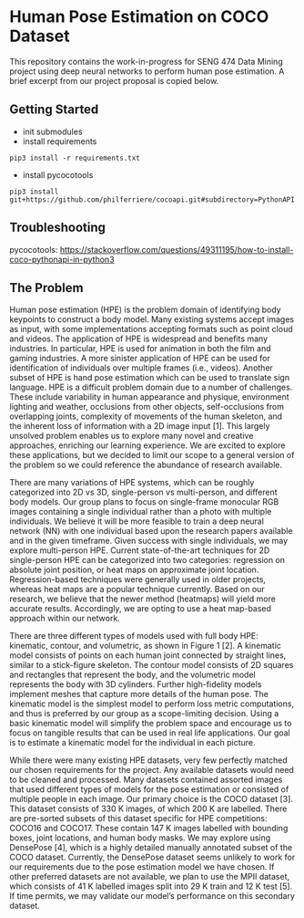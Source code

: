 # Human Pose Estimation on COCO Dataset

This repository contains the work-in-progress for SENG 474 Data Mining project using deep neural networks to perform human pose estimation. A brief excerpt from our project proposal is copied below.

## Getting Started
- init submodules
- install requirements
```
pip3 install -r requirements.txt
```
- install pycocotools
```
pip3 install git+https://github.com/philferriere/cocoapi.git#subdirectory=PythonAPI
```

## Troubleshooting
pycocotools: https://stackoverflow.com/questions/49311195/how-to-install-coco-pythonapi-in-python3

## The Problem
Human pose estimation (HPE) is the problem domain of identifying body keypoints to construct a body model. Many existing systems accept images as input, with some implementations accepting formats such as point cloud and videos. The application of HPE is widespread and benefits many industries. In particular, HPE is used for animation in both the film and gaming industries. A more sinister application of HPE can be used for identification of individuals over multiple frames (i.e., videos). Another subset of HPE is hand pose estimation which can be used to translate sign language. HPE is a difficult problem domain due to a number of challenges. These include variability in human appearance and physique, environment lighting and weather, occlusions from other objects, self-occlusions from overlapping joints, complexity of movements of the human skeleton, and the inherent loss of information with a 2D image input [1]. This largely unsolved problem enables us to explore many novel and creative approaches, enriching our learning experience. We are excited to explore these applications, but we decided to limit our scope to a general version of the problem so we could reference the abundance of research available.

There are many variations of HPE systems, which can be roughly categorized into 2D vs 3D, single-person vs multi-person, and different body models. Our group plans to focus on single-frame monocular RGB images containing a single individual rather than a photo with multiple individuals. We believe it will be more feasible to train a deep neural network (NN) with one individual based upon the research papers available and in the given timeframe. Given success with single individuals, we may explore multi-person HPE. Current state-of-the-art techniques for 2D single-person HPE can be categorized into two categories: regression on absolute joint position, or heat maps on approximate joint location. Regression-based techniques were generally used in older projects, whereas heat maps are a popular technique currently. Based on our research, we believe that the newer method (heatmaps) will yield more accurate results. Accordingly, we are opting to use a heat map-based approach within our network.

There are three different types of models used with full body HPE: kinematic, contour, and volumetric, as shown in Figure 1 [2]. A kinematic model consists of points on each human joint connected by straight lines, similar to a stick-figure skeleton. The contour model consists of 2D squares and rectangles that represent the body, and the volumetric model represents the body with 3D cylinders. Further high-fidelity models implement meshes that capture more details of the human pose. The kinematic model is the simplest model to perform loss metric computations, and thus is preferred by our group as a scope-limiting decision. Using a basic kinematic model will simplify the problem space and encourage us to focus on tangible results that can be used in real life applications. Our goal is to estimate a kinematic model for the individual in each picture.

While there were many existing HPE datasets, very few perfectly matched our chosen requirements for the project. Any available datasets would need to be cleaned and processed. Many datasets contained assorted images that used different types of models for the pose estimation or consisted of multiple people in each image. Our primary choice is the COCO dataset [3]. This dataset consists of 330 K images, of which 200 K are labelled. There are pre-sorted subsets of this dataset specific for HPE competitions: COCO16 and COCO17. These contain 147 K images labelled with bounding boxes, joint locations, and human body masks. We may explore using DensePose [4], which is a highly detailed manually annotated subset of the COCO dataset. Currently, the DensePose dataset seems unlikely to work for our requirements due to the pose estimation model we have chosen. If other preferred datasets are not available, we plan to use the MPII dataset, which consists of 41 K labelled images split into 29 K train and 12 K test [5]. If time permits, we may validate our model’s performance on this secondary dataset. 
